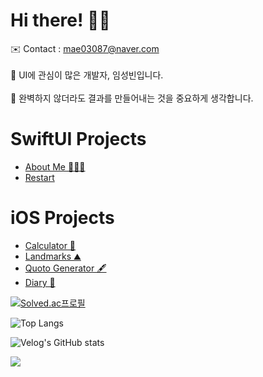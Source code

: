 # Hi there! 👋🏻

<span> ✉️ Contact : mae03087@naver.com </span> <br><br>
<span> 📱 UI에 관심이 많은 개발자, 임성빈입니다. </span> <br><br>
<span> 🔎 완벽하지 않더라도 결과를 만들어내는 것을 중요하게 생각합니다. </span>




# SwiftUI Projects
* [About Me 🧑🏻‍💻](https://github.com/CLim01/About-Me)
* [Restart](https://github.com/CLim01/Restart)



# iOS Projects
* [Calculator 🧮](https://github.com/CLim01/Calculator)
* [Landmarks ⛰](https://github.com/CLim01/Landmarks)
* [Quoto Generator 🖋](https://github.com/CLim01/Quote_Generator)
* [Diary 📖](https://github.com/CLim01/Diary)

<div>

[![Solved.ac프로필](http://mazassumnida.wtf/api/v2/generate_badge?boj=clim03087)](https://solved.ac/clim03087)


![Top Langs](https://github-readme-stats.vercel.app/api/top-langs/?username=LimSB-dev&layout=compact&theme=dark&langs_count=8)

</div>

![Velog's GitHub stats](https://velog-readme-stats.vercel.app/api/badge?name=Seongbin)


<img src="https://img.shields.io/badge/Python-3766AB?style=flat-square&logo=Python&logoColor=white"/></a>

